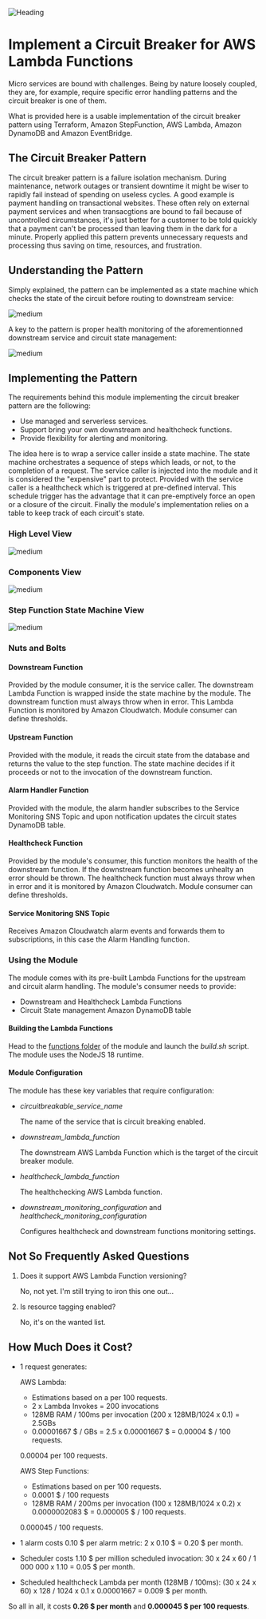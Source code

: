 ![Heading](https://assets.rainmaking.cloud/images/kid_wires_bowtie_2_out.png)

# Implement a Circuit Breaker for AWS Lambda Functions

Micro services are bound with challenges. Being by nature loosely coupled,  they are, for example, require specific error handling patterns and the circuit breaker is one of them. 

What is provided here is a usable implementation of the circuit breaker pattern using Terraform, Amazon StepFunction, AWS Lambda, Amazon DynamoDB and Amazon EventBridge.

## The Circuit Breaker Pattern

The circuit breaker pattern is a failure isolation mechanism. During maintenance, network outages or transient downtime it might be wiser to rapidly fail instead of spending on useless cycles. A good example is payment handling on transactional websites. These often rely on external payment services and when transacgtions are bound to fail because of uncontrolled circumstances, it's just better for a customer to be told quickly that a payment can't be processed than leaving them in the dark for a minute. Properly applied this pattern prevents unnecessary requests and processing thus saving on time, resources, and frustration.

## Understanding the Pattern

Simply explained, the pattern can be implemented as a state machine which checks the state of the circuit before routing to downstream service:

![medium](https://assets.rainmaking.cloud/images/circuit-breaker-hl-diagram-1-1.png "request processing state machine flow diagram")

A key to the pattern is proper health monitoring of the aforementionned downstream service and circuit state management:

![medium](https://assets.rainmaking.cloud/images/circuit-breaker-hl-diagram-2-3.png "healthcheck flow diagram")

## Implementing the Pattern

The requirements behind this module implementing the circuit breaker pattern are the following:

- Use managed and serverless services.
- Support bring your own downstream and healthcheck functions.
- Provide flexibility for alerting and monitoring.

The idea here is to wrap a service caller inside a state machine. The state machine orchestrates a sequence of steps which leads, or not, to the completion of a request. The service caller is injected into the module and it is considered the "expensive" part to protect. Provided with the service caller is a healthcheck which is triggered at pre-defined interval. This schedule trigger has the advantage that it can pre-emptively force an open or a closure of the circuit. Finally the module's implementation relies on a table to keep track of each circuit's state.

### High Level View

![medium](https://assets.rainmaking.cloud/images/circuit-breaker-functional-diagram-1-2.png "high level components diagram")

### Components View

![medium](https://assets.rainmaking.cloud/images/circuit-breaker-components-diagram-1-3.png "AWS components diagram")

### Step Function State Machine View

![medium](https://assets.rainmaking.cloud/images/circuit-breaker-statemachine-diagram-1-1.png "State machine diagram")

### Nuts and Bolts

#### Downstream Function

Provided by the module consumer, it is the service caller. The downstream Lambda Function is wrapped inside the state machine by the module. The downstream function must always throw when in error. This Lambda Function is monitored by Amazon Cloudwatch. Module consumer can define thresholds.

#### Upstream Function

Provided with the module, it reads the circuit state from the database and returns the value to the step function. The state machine decides if it proceeds or not to the invocation of the downstream function.

#### Alarm Handler Function

Provided with the module, the alarm handler subscribes to the Service Monitoring SNS Topic and upon notification updates the circuit states DynamoDB table.

#### Healthcheck Function

Provided by the module's consumer, this function monitors the health of the downstream function. If the downstream function becomes unhealty an error should be thrown. The healthcheck function must always throw when in error and it is monitored by Amazon Cloudwatch. Module consumer can define thresholds.

#### Service Monitoring SNS Topic

Receives Amazon Cloudwatch alarm events and forwards them to subscriptions, in this case the Alarm Handling function.

### Using the Module

The module comes with its pre-built Lambda Functions for the upstream and circuit alarm handling. The module's consumer needs to provide:

- Downstream and Healthcheck Lambda Functions
- Circuit State management Amazon DynamoDB table

#### Building the Lambda Functions

Head to the [functions folder](functions) of the module and launch the *build.sh* script. The module uses the NodeJS 18 runtime.

#### Module Configuration

The module has these key variables that require configuration:

- *circuitbreakable_service_name*

    The name of the service that is circuit breaking enabled.

- *downstream_lambda_function*

    The downstream AWS Lambda Function which is the target of the circuit breaker module.

- *healthcheck_lambda_function*

    The healthchecking AWS Lambda function.

- *downstream_monitoring_configuration* and *healthcheck_monitoring_configuration*

    Configures healthcheck and downstream functions monitoring settings.

## Not So Frequently Asked Questions

1. Does it support AWS Lambda Function versioning?

    No, not yet. I'm still trying to iron this one out...

1. Is resource tagging enabled?

    No, it's on the wanted list.

## How Much Does it Cost?

- 1 request generates:

    AWS Lambda: 

    - Estimations based on a per 100 requests.
    - 2 x Lambda Invokes = 200 invocations
    - 128MB RAM / 100ms per invocation (200 x 128MB/1024 x 0.1) = 2.5GBs
    - 0.00001667 $ / GBs = 2.5 x 0.00001667 $ = 0.00004 $ / 100 requests.

    0.00004 per 100 requests.

    AWS Step Functions:

    - Estimations based on per 100 requests.
    - 0.0001 $ / 100 requests
    - 128MB RAM / 200ms per invocation (100 x 128MB/1024 x 0.2) x 0.0000002083 $ = 0.000005 $ / 100 requests.

    0.000045 / 100 requests.

- 1 alarm costs 0.10 $ per alarm metric: 2 x 0.10 $ = 0.20 $ per month.

- Scheduler costs 1.10 $ per million scheduled invocation: 30 x 24 x 60 / 1 000 000 x 1.10 = 0.05 $ per month.

- Scheduled healthcheck Lambda per month (128MB / 100ms): (30 x 24 x 60) x 128 / 1024 x 0.1 x 0.00001667 = 0.009 $ per month.

So all in all, it costs **0.26 $ per month** and **0.000045 $ per 100 requests**.